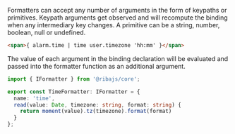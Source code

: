 Formatters can accept any number of arguments in the form of keypaths or primitives. Keypath arguments get observed and will recompute the binding when any intermediary key changes. A primitive can be a string, number, boolean, null or undefined.

```html
<span>{ alarm.time | time user.timezone 'hh:mm' }</span>
```

The value of each argument in the binding declaration will be evaluated and passed into the formatter function as an additional argument.

```typescript
import { IFormatter } from '@ribajs/core';

export const TimeFormatter: IFormatter = {
  name: 'time',
  read(value: Date, timezone: string, format: string) {
    return moment(value).tz(timezone).format(format)
  }
};
```
